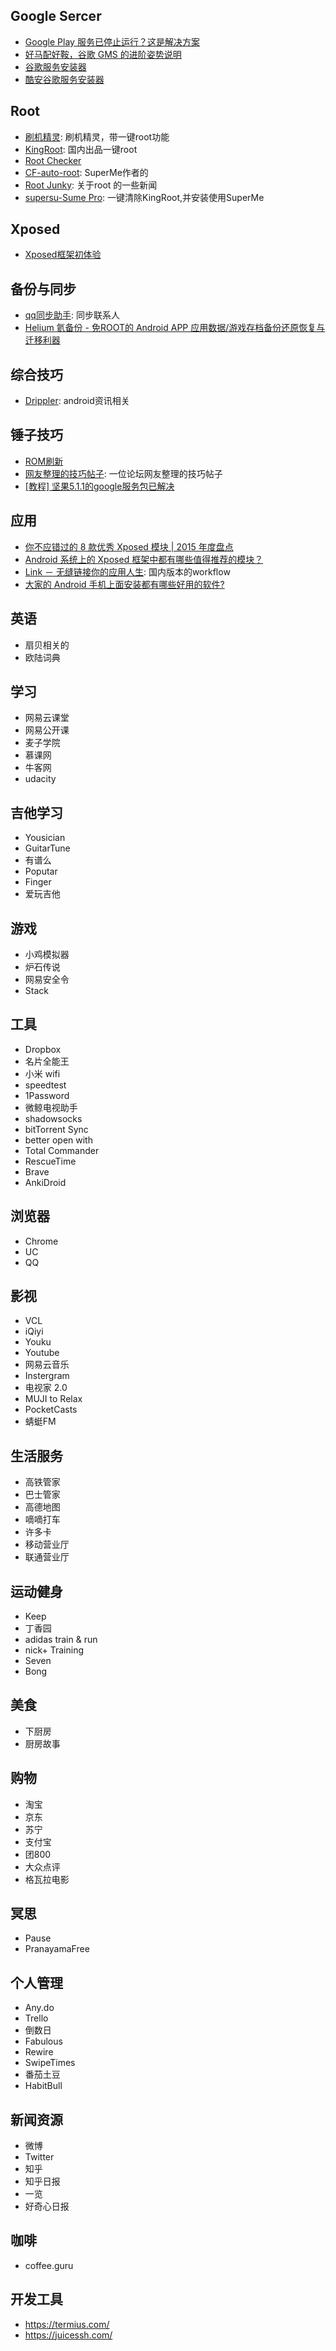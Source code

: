 ## Google Sercer
- [Google Play 服务已停止运行？这是解决方案](http://sspai.com/30526)
- [好马配好鞍，谷歌 GMS 的进阶姿势说明](http://sspai.com/32596)
- [谷歌服务安装器](http://www.wandoujia.com/apps/com.muzhiwan.gsfinstaller?utm_source=sspai_searchapi&utm_campaign=biz&utm_medium=searchapi)
- [酷安谷歌服务安装器](http://www.wandoujia.com/apps/org.coolapk.gmsinstaller?utm_source=sspai_searchapi&utm_campaign=biz&utm_medium=searchapi)
## Root
- [刷机精灵](http://www.shuame.com/): 刷机精灵，带一键root功能
- [KingRoot](http://kingroot.net/): 国内出品一键root
- [Root Checker](https://play.google.com/store/apps/details?id=org.freeandroidtools.root_checker)
- [CF-auto-root](https://autoroot.chainfire.eu/): SuperMe作者的
- [Root Junky](http://www.rootjunky.com/): 关于root 的一些新闻
- [supersu-Sume Pro](https://play.google.com/store/apps/details?id=darkslide.com.supersumepro): 一键清除KingRoot,并安装使用SuperMe

## Xposed
- [Xposed框架初体验](http://www.yangyanxing.com/article/first-use-Xposed.html)


## 备份与同步
- [qq同步助手](): 同步联系人
- [Helium 氦备份 - 免ROOT的 Android APP 应用数据/游戏存档备份还原恢复与迁移利器](http://www.iplaysoft.com/helium.html)

## 综合技巧
- [Drippler](http://drippler.com/): android资讯相关

## 锤子技巧
- [ROM刷新](http://bbs.smartisan.com/thread-119403-1-1.html)
- [网友整理的技巧帖子](http://bbs.smartisan.com/home.php?mod=space&uid=110721&do=thread&type=thread&view=me&from=space): 一位论坛网友整理的技巧帖子
- [[教程] 坚果5.1.1的google服务包已解决](http://bbs.smartisan.com/thread-236886-1-1.html)

## 应用
- [你不应错过的 8 款优秀 Xposed 模块 | 2015 年度盘点](http://sspai.com/32340)
- [Android 系统上的 Xposed 框架中都有哪些值得推荐的模块？](https://www.zhihu.com/question/22063862)
- [Link － 无缝链接你的应用人生](http://www.appnz.com/29356): 国内版本的workflow
- [大家的 Android 手机上面安装都有哪些好用的软件?](https://www.v2ex.com/t/276052)


## 英语
- 扇贝相关的
- 欧陆词典

## 学习
- 网易云课堂
- 网易公开课
- 麦子学院
- 慕课网
- 牛客网
- udacity

## 吉他学习
- Yousician
- GuitarTune
- 有谱么
- Poputar
- Finger
- 爱玩吉他


## 游戏
- 小鸡模拟器
- 炉石传说
- 网易安全令
- Stack

## 工具
- Dropbox
- 名片全能王
- 小米 wifi
- speedtest
- 1Password
- 微鲸电视助手
- shadowsocks
- bitTorrent Sync
- better open with
- Total Commander
- RescueTime
- Brave
- AnkiDroid

## 浏览器
- Chrome
- UC
- QQ

## 影视
- VCL
- iQiyi
- Youku
- Youtube
- 网易云音乐
- Instergram
- 电视家 2.0
- MUJI to Relax
- PocketCasts
- 蜻蜓FM


## 生活服务
- 高铁管家
- 巴士管家
- 高德地图
- 嘀嘀打车
- 许多卡
- 移动营业厅
- 联通营业厅

## 运动健身
- Keep
- 丁香园
- adidas train & run
- nick+ Training
- Seven
- Bong


## 美食
- 下厨房
- 厨房故事

## 购物
- 淘宝
- 京东
- 苏宁
- 支付宝
- 团800
- 大众点评
- 格瓦拉电影

## 冥思
- Pause
- PranayamaFree

## 个人管理
- Any.do
- Trello
- 倒数日
- Fabulous
- Rewire
- SwipeTimes
- 番茄土豆
- HabitBull

## 新闻资源
- 微博
- Twitter
- 知乎
- 知乎日报
- 一览
- 好奇心日报

## 咖啡
- coffee.guru

## 开发工具
- https://termius.com/
- https://juicessh.com/